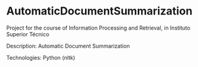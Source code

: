 # AutomaticDocumentSummarization

Project for the course of Information Processing and Retrieval, in Instituto Superior Técnico

Description: Automatic Document Summarization

Technologies: Python (nltk)

